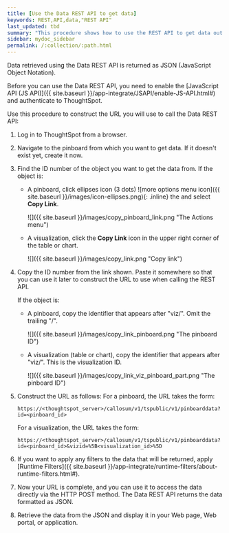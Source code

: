 ```yaml
---
title: [Use the Data REST API to get data]
keywords: REST,API,data,"REST API"
last_updated: tbd
summary: "This procedure shows how to use the REST API to get data out of ThoughtSpot, so you can use it in a Web page, portal, or application. "
sidebar: mydoc_sidebar
permalink: /:collection/:path.html
---
```

Data retrieved using the Data REST API is returned as JSON (JavaScript Object Notation).

Before you can use the Data REST API, you need to enable the [JavaScript API (JS API)]({{ site.baseurl }}/app-integrate/JSAPI/enable-JS-API.html#) and authenticate to ThoughtSpot.

Use this procedure to construct the URL you will use to call the Data REST API:

1. Log in to ThoughtSpot from a browser.

2. Navigate to the pinboard from which you want to get data. If it doesn't exist yet, create it now.

3. Find the ID number of the object you want to get the data from. If the object is:
    -   A pinboard, click ellipses icon (3 dots) ![more options menu icon]({{ site.baseurl }}/images/icon-ellipses.png){: .inline} the and select **Copy Link**.

        ![]({{ site.baseurl }}/images/copy_pinboard_link.png "The Actions menu")

    -   A visualization, click the **Copy Link** icon in the upper right corner of the table or chart.

         ![]({{ site.baseurl }}/images/copy_link.png "Copy link")

4. Copy the ID number from the link shown. Paste it somewhere so that you can use it later to construct the URL to use when calling the REST API.

    If the object is:
    -   A pinboard, copy the identifier that appears after "viz/". Omit the trailing "/".

        ![]({{ site.baseurl }}/images/copy_link_pinboard.png "The pinboard ID")

    -   A visualization (table or chart), copy the identifier that appears after "viz/". This is the visualization ID.

        ![]({{ site.baseurl }}/images/copy_link_viz_pinboard_part.png "The pinboard ID")

5. Construct the URL as follows: For a pinboard, the URL takes the form:

    ```
    https://<thoughtspot_server>/callosum/v1/tspublic/v1/pinboarddata?id=<pinboard_id>
    ```

    For a visualization, the URL takes the form:

    ```
    https://<thoughtspot_server>/callosum/v1/tspublic/v1/pinboarddata?id=<pinboard_id>&vizid=%5B<visualization_id>%5D
    ```

6. If you want to apply any filters to the data that will be returned, apply [Runtime Filters]({{ site.baseurl }}/app-integrate/runtime-filters/about-runtime-filters.html#).

7. Now your URL is complete, and you can use it to access the data directly via the HTTP POST method.
  The Data REST API returns the data formatted as JSON.

8. Retrieve the data from the JSON and display it in your Web page, Web portal, or application.

